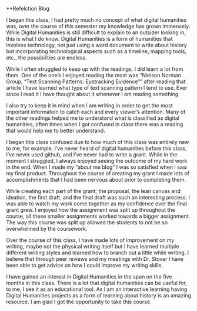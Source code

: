 **Refelction Blog

I began this class, I had pretty much no concept of what digital humanities was, over the course of this semester my knowledge has grown immensely. While Digital Humanities is still difficult to explain to an outsider looking in, this is what I do know. Digital Humanities is a form of humanities that involves technology, not just using a word document to write about history but incorporating technological aspects such as a timeline, mapping tools, etc., the possibilities are endless.

 

While I often struggled to keep up with the readings, I did learn a lot from them. One of the one’s I enjoyed reading the most was “Nielson Norman Group, “Text Scanning Patterns: Eyetracking Evidence”” after reading that article I have learned what type of text scanning pattern I tend to use. Ever since I read it I have thought about it whenever I am reading something.

 

 I also try to keep it in mind when I am writing in order to get the most important information to catch each and every viewer’s attention. Many of the other readings helped me to understand what is classified as digital humanities, often times when I got confused in class there was a reading that would help me to better understand.

 

I began this class confused due to how much of this class was entirely new to me, for example, I’ve never heard of digital humanities before this class, I’ve never used github, and I’ve never had to write a grant. While in the moment I struggled, I always enjoyed seeing the outcome of my hard work in the end. When I made my “about me blog” I was so satisfied when I saw my final product. Throughout the course of creating my grant I made lots of accomplishments that I had been nervous about prior to completing them.

 

While creating each part of the grant; the proposal, the lean canvas and ideation, the first draft, and the final draft was such an interesting process. I was able to watch my work come together as my confidence over the final grant grew. I enjoyed how the assignment was split up throughout the course, all these smaller assignments worked towards a bigger assignment. The way this course was split up allowed the students to not be so overwhelmed by the coursework.

 

Over the course of this class, I have made lots of improvement on my writing, maybe not the physical writing itself but I have learned multiple different writing styles and learned how to branch out a little while writing.  I believe that through peer reviews and my meetings with Dr. Stover I have been able to get advice on how I could improve my writing skills.

 

I have gained an interest in Digital Humanities in the span on the five months in this class. There is a lot that digital humanities can be useful for, to me, I see it as an educational tool. As I am an interactive learning having Digital Humanities projects as a form of learning about history is an amazing resource. I am glad I got the opportunity to take this course.
